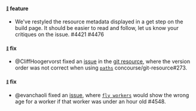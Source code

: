 #### <sub><sup><a name="v561-4421" href="#v561-4421">:link:</a></sup></sub> feature

* We've restyled the resource metadata displayed in a get step on the build page. It should be easier to read and follow, let us know your critiques on the issue. #4421 #4476

#### <sub><sup><a name="v510-note-git-resource-273" href="#v561-note-git-resource-273">:link:</a></sup></sub> fix

* @CliffHoogervorst fixed an [issue](https://github.com/concourse/git-resource/issues/275) in the [git resource](http://github.com/concourse/git-resource), where the version order was not correct when using [`paths`](https://github.com/concourse/git-resource#source-configuration) concourse/git-resource#273.

#### <sub><sup><a name="v561-note-4548" href="#v561-note-4548">:link:</a></sup></sub> fix

* @evanchaoli fixed an [issue](https://github.com/concourse/concourse/issues/4545), where [`fly workers`](https://concourse-ci.org/administration.html#fly-workers) would show the wrong age for a worker if that worker was under an hour old #4548.
